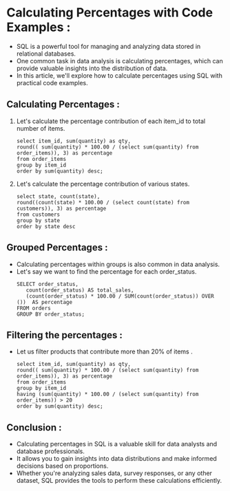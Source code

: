 # Calculating Percentages with Code Examples :
- SQL is a powerful tool for managing and analyzing data stored in relational databases. 
- One common task in data analysis is calculating percentages, which can provide valuable insights into the distribution of data. 
- In this article, we'll explore how to calculate percentages using SQL with practical code examples.

## Calculating Percentages :
1. Let's calculate the percentage contribution of each item_id to total number of items.

    ```
    select item_id, sum(quantity) as qty,
    round(( sum(quantity) * 100.00 / (select sum(quantity) from order_items)), 3) as percentage
    from order_items
    group by item_id
    order by sum(quantity) desc;
    ```

2. Let's calculate the percentage contribution of various states.

    ```
    select state, count(state),
    round((count(state) * 100.00 / (select count(state) from customers)), 3) as percentage
    from customers
    group by state
    order by state desc
    ```

## Grouped Percentages :
- Calculating percentages within groups is also common in data analysis. 
- Let's say we want to find the percentage for each order_status.
    ```
    SELECT order_status,
       count(order_status) AS total_sales,
       (count(order_status) * 100.00 / SUM(count(order_status)) OVER ())  AS percentage
    FROM orders
    GROUP BY order_status;
    ```

## Filtering the percentages :
- Let us filter products that contribute more than 20% of items .

    ```
    select item_id, sum(quantity) as qty,
    round(( sum(quantity) * 100.00 / (select sum(quantity) from order_items)), 3) as percentage
    from order_items
    group by item_id
    having (sum(quantity) * 100.00 / (select sum(quantity) from order_items)) > 20
    order by sum(quantity) desc;
    ```

## Conclusion :
- Calculating percentages in SQL is a valuable skill for data analysts and database professionals. 
- It allows you to gain insights into data distributions and make informed decisions based on proportions. 
- Whether you're analyzing sales data, survey responses, or any other dataset, SQL provides the tools to perform these calculations efficiently.
